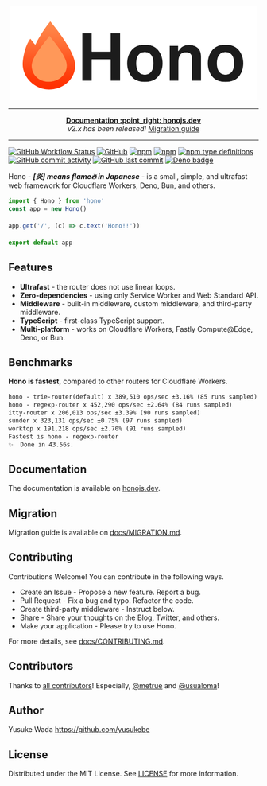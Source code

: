 <div align="center">
  <a href="https://honojs.dev">
    <img src="https://raw.githubusercontent.com/honojs/hono/main/docs/images/hono-title.png" width="500" height="auto" alt="Hono"/>
  </a>
</div>

<hr />

<p align="center">
<a href="https://honojs.dev"><b>Documentation :point_right: honojs.dev</b></a><br />
<i>v2.x has been released!</i> <a href="docs/MIGRATION.md">Migration guide</b>
</p>

<hr />

[![GitHub Workflow Status](https://img.shields.io/github/workflow/status/honojs/hono/ci)](https://github.com/honojs/hono/actions)
[![GitHub](https://img.shields.io/github/license/honojs/hono)](https://github.com/honojs/hono/blob/main/LICENSE)
[![npm](https://img.shields.io/npm/v/hono)](https://www.npmjs.com/package/hono)
[![npm](https://img.shields.io/npm/dm/hono)](https://www.npmjs.com/package/hono)
[![npm type definitions](https://img.shields.io/npm/types/hono)](https://www.npmjs.com/package/hono)
[![GitHub commit activity](https://img.shields.io/github/commit-activity/m/honojs/hono)](https://github.com/honojs/hono/pulse)
[![GitHub last commit](https://img.shields.io/github/last-commit/honojs/hono)](https://github.com/honojs/hono/commits/main)
[![Deno badge](https://img.shields.io/endpoint?url=https%3A%2F%2Fdeno-visualizer.danopia.net%2Fshields%2Flatest-version%2Fx%2Fhono%2Fmod.ts)](https://doc.deno.land/https/deno.land/x/hono/mod.ts)

Hono - _**[炎] means flame🔥 in Japanese**_ - is a small, simple, and ultrafast web framework for Cloudflare Workers, Deno, Bun, and others.

```ts
import { Hono } from 'hono'
const app = new Hono()

app.get('/', (c) => c.text('Hono!!'))

export default app
```

## Features

- **Ultrafast** - the router does not use linear loops.
- **Zero-dependencies** - using only Service Worker and Web Standard API.
- **Middleware** - built-in middleware, custom middleware, and third-party middleware.
- **TypeScript** - first-class TypeScript support.
- **Multi-platform** - works on Cloudflare Workers, Fastly Compute@Edge, Deno, or Bun.

## Benchmarks

**Hono is fastest**, compared to other routers for Cloudflare Workers.

```plain
hono - trie-router(default) x 389,510 ops/sec ±3.16% (85 runs sampled)
hono - regexp-router x 452,290 ops/sec ±2.64% (84 runs sampled)
itty-router x 206,013 ops/sec ±3.39% (90 runs sampled)
sunder x 323,131 ops/sec ±0.75% (97 runs sampled)
worktop x 191,218 ops/sec ±2.70% (91 runs sampled)
Fastest is hono - regexp-router
✨  Done in 43.56s.
```

## Documentation

The documentation is available on [honojs.dev](https://honojs.dev).

## Migration

Migration guide is available on [docs/MIGRATION.md](docs/MIGRATION.md).

## Contributing

Contributions Welcome! You can contribute in the following ways.

- Create an Issue - Propose a new feature. Report a bug.
- Pull Request - Fix a bug and typo. Refactor the code.
- Create third-party middleware - Instruct below.
- Share - Share your thoughts on the Blog, Twitter, and others.
- Make your application - Please try to use Hono.

For more details, see [docs/CONTRIBUTING.md](docs/CONTRIBUTING.md).

## Contributors

Thanks to [all contributors](https://github.com/honojs/hono/graphs/contributors)! Especially, [@metrue](https://github.com/metrue) and [@usualoma](https://github.com/usualoma)!

## Author

Yusuke Wada <https://github.com/yusukebe>

## License

Distributed under the MIT License. See [LICENSE](LICENSE) for more information.
